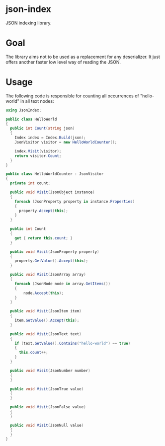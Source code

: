 # json-index
JSON indexing library.

# Goal
The library aims not to be used as a replacement for any deserializer. It just offers another faster low level way of reading the JSON.

# Usage
The following code is responsible for counting all occurrences of "hello-world" in all text nodes:
```csharp
using JsonIndex;

public class HelloWorld
{
  public int Count(string json)
  {
    Index index = Index.Build(json);
    JsonVisitor visitor = new HelloWorldCounter();

    index.Visit(visitor);
    return visitor.Count;
  }
}

public class HelloWorldCounter : JsonVisitor
{
  private int count;

  public void Visit(JsonObject instance)
  {
    foreach (JsonProperty property in instance.Properties)
    {
      property.Accept(this);
    }
  }

  public int Count
  {
    get { return this.count; }
  }

  public void Visit(JsonProperty property)
  {
    property.GetValue().Accept(this);
  }

  public void Visit(JsonArray array)
  {
    foreach (JsonNode node in array.GetItems())
    {
        node.Accept(this);
    }
  }

  public void Visit(JsonItem item)
  {
    item.GetValue().Accept(this);
  }

  public void Visit(JsonText text)
  {
    if (text.GetValue().Contains("hello-world") == true)
    {
      this.count++;
    }
  }

  public void Visit(JsonNumber number)
  {
  }

  public void Visit(JsonTrue value)
  {
  }

  public void Visit(JsonFalse value)
  {
  }

  public void Visit(JsonNull value)
  {
  }
}
```
